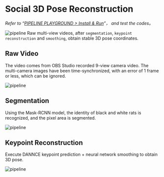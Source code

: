 # Social 3D Pose Reconstruction
*Refer to “[PIPELINE PLAYGROUND > Install & Run](../../安装示例流程代码/pipeline_playground_installation/)”， and test the codes。*

![pipeline](../../../assets/images/rat_social_pose_pipeline.jpg)
Raw multi-view videos, after `segmentation`, `keypoint reconstruction` and `smoothing`, obtain stable 3D pose coordinates.

## Raw Video
The video comes from OBS Studio recorded 9-view camera video. The multi-camera images have been time-synchronized, with an error of 1 frame or less, which can be ignored.

![pipeline](../../../assets/images/rat_raw_video.jpg)

## Segmentation
Using the Mask-RCNN model, the identity of black and white rats is recognized, and the pixel area is segmented.

![pipeline](../../../assets/images/rat_mask_video.jpg)

## Keypoint Reconstruction
Execute DANNCE keypoint prediction + neural network smoothing to obtain 3D pose.

![pipeline](../../../assets/images/rat_pose_video.jpg)